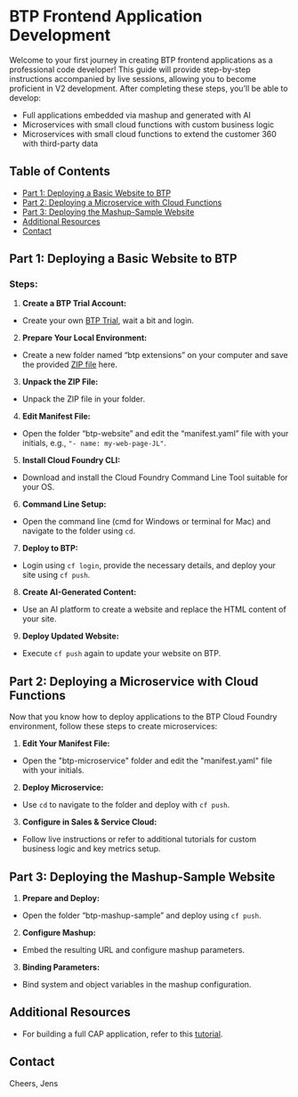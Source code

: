 # BTP Frontend Application Development

Welcome to your first journey in creating BTP frontend applications as a professional code developer! This guide will provide step-by-step instructions accompanied by live sessions, allowing you to become proficient in V2 development. After completing these steps, you’ll be able to develop:

- Full applications embedded via mashup and generated with AI
- Microservices with small cloud functions with custom business logic
- Microservices with small cloud functions to extend the customer 360 with third-party data

## Table of Contents

- [Part 1: Deploying a Basic Website to BTP](#part-1-deploying-a-basic-website-to-btp)
- [Part 2: Deploying a Microservice with Cloud Functions](#part-2-deploying-a-microservice-with-cloud-functions)
- [Part 3: Deploying the Mashup-Sample Website](#part-3-deploying-the-mashup-sample-website)
- [Additional Resources](#additional-resources)
- [Contact](#contact)

## Part 1: Deploying a Basic Website to BTP

### Steps:

1. **Create a BTP Trial Account:**
- Create your own <a href="https://account.hanatrial.ondemand.com/" target="_blank">BTP Trial</a>, wait a bit and login.

2. **Prepare Your Local Environment:**
- Create a new folder named “btp extensions” on your computer and save the provided [ZIP file](https://github.com/jens-limbach/SSv2-extensibility-workshop/blob/c7aba46ded43a51dd40b309baa632e2c3498c40e/btp-extension-training.zip) here.

3. **Unpack the ZIP File:**
- Unpack the ZIP file in your folder.

4. **Edit Manifest File:**
- Open the folder “btp-website” and edit the “manifest.yaml” file with your initials, e.g., `"- name: my-web-page-JL"`.

5. **Install Cloud Foundry CLI:**
- Download and install the Cloud Foundry Command Line Tool suitable for your OS.

6. **Command Line Setup:**
- Open the command line (cmd for Windows or terminal for Mac) and navigate to the folder using `cd`.

7. **Deploy to BTP:**
- Login using `cf login`, provide the necessary details, and deploy your site using `cf push`.

8. **Create AI-Generated Content:**
- Use an AI platform to create a website and replace the HTML content of your site.

9. **Deploy Updated Website:**
- Execute `cf push` again to update your website on BTP.

## Part 2: Deploying a Microservice with Cloud Functions

Now that you know how to deploy applications to the BTP Cloud Foundry environment, follow these steps to create microservices:

1. **Edit Your Manifest File:**
- Open the "btp-microservice" folder and edit the "manifest.yaml" file with your initials.

2. **Deploy Microservice:**
- Use `cd` to navigate to the folder and deploy with `cf push`.

3. **Configure in Sales & Service Cloud:**
- Follow live instructions or refer to additional tutorials for custom business logic and key metrics setup.

## Part 3: Deploying the Mashup-Sample Website

1. **Prepare and Deploy:**
- Open the folder “btp-mashup-sample” and deploy using `cf push`.

2. **Configure Mashup:**
- Embed the resulting URL and configure mashup parameters.

3. **Binding Parameters:**
- Bind system and object variables in the mashup configuration.

## Additional Resources

- For building a full CAP application, refer to this [tutorial](https://github.com/SAP-samples/sales-and-service-cloud-extensions/tree/main/CustomServiceBasicCAPSample).

## Contact

Cheers, Jens
